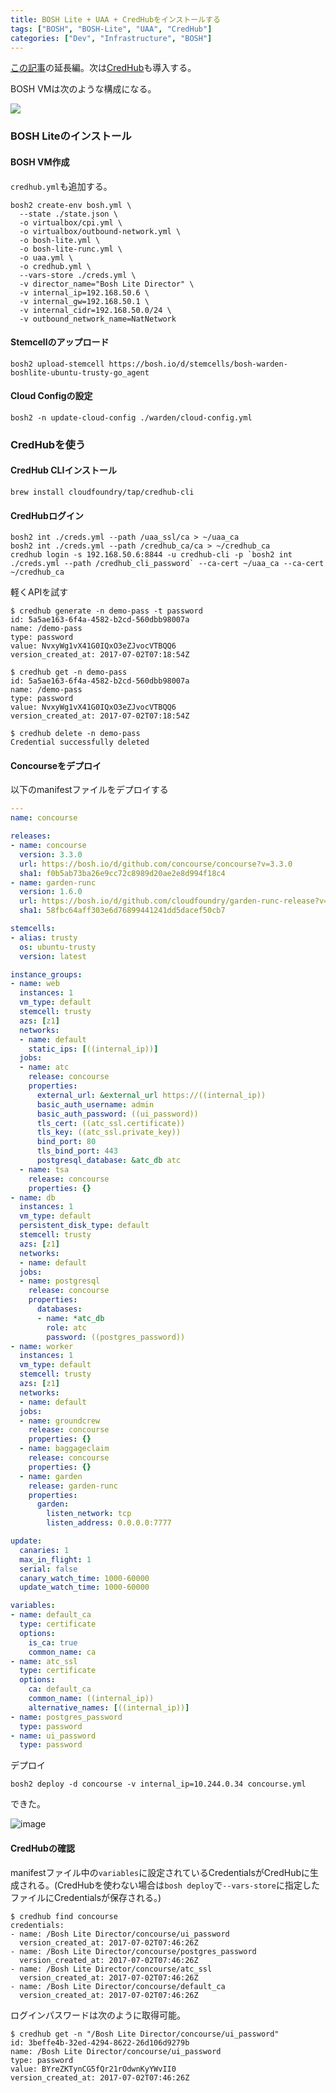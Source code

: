 ```yaml
---
title: BOSH Lite + UAA + CredHubをインストールする
tags: ["BOSH", "BOSH-Lite", "UAA", "CredHub"]
categories: ["Dev", "Infrastructure", "BOSH"]
---
```


[この記事](https://blog.ik.am/entries/428)の延長編。次は[CredHub](https://docs.pivotal.io/pivotalcf/1-11/credhub/)も導入する。

BOSH VMは次のような構成になる。

<img src="https://docs.pivotal.io/pivotalcf/1-11/credhub/images/bosh-deployment.png" />


### BOSH Liteのインストール

#### BOSH VM作成

`credhub.yml`も追加する。

```
bosh2 create-env bosh.yml \
  --state ./state.json \
  -o virtualbox/cpi.yml \
  -o virtualbox/outbound-network.yml \
  -o bosh-lite.yml \
  -o bosh-lite-runc.yml \
  -o uaa.yml \
  -o credhub.yml \
  --vars-store ./creds.yml \
  -v director_name="Bosh Lite Director" \
  -v internal_ip=192.168.50.6 \
  -v internal_gw=192.168.50.1 \
  -v internal_cidr=192.168.50.0/24 \
  -v outbound_network_name=NatNetwork
```

#### Stemcellのアップロード

```
bosh2 upload-stemcell https://bosh.io/d/stemcells/bosh-warden-boshlite-ubuntu-trusty-go_agent
```

#### Cloud Configの設定

```
bosh2 -n update-cloud-config ./warden/cloud-config.yml
```

### CredHubを使う

#### CredHub CLIインストール

```
brew install cloudfoundry/tap/credhub-cli
```

#### CredHubログイン

```
bosh2 int ./creds.yml --path /uaa_ssl/ca > ~/uaa_ca
bosh2 int ./creds.yml --path /credhub_ca/ca > ~/credhub_ca
credhub login -s 192.168.50.6:8844 -u credhub-cli -p `bosh2 int ./creds.yml --path /credhub_cli_password` --ca-cert ~/uaa_ca --ca-cert ~/credhub_ca
```

軽くAPIを試す

```
$ credhub generate -n demo-pass -t password
id: 5a5ae163-6f4a-4582-b2cd-560dbb98007a
name: /demo-pass
type: password
value: NvxyWg1vX41G0IQxO3eZJvocVTBQQ6
version_created_at: 2017-07-02T07:18:54Z

$ credhub get -n demo-pass
id: 5a5ae163-6f4a-4582-b2cd-560dbb98007a
name: /demo-pass
type: password
value: NvxyWg1vX41G0IQxO3eZJvocVTBQQ6
version_created_at: 2017-07-02T07:18:54Z

$ credhub delete -n demo-pass
Credential successfully deleted
```

#### Concourseをデプロイ


以下のmanifestファイルをデプロイする

``` yaml
---
name: concourse

releases:
- name: concourse
  version: 3.3.0
  url: https://bosh.io/d/github.com/concourse/concourse?v=3.3.0
  sha1: f0b5ab73ba26e9cc72c8989d20ae2e8d994f18c4
- name: garden-runc
  version: 1.6.0
  url: https://bosh.io/d/github.com/cloudfoundry/garden-runc-release?v=1.6.0
  sha1: 58fbc64aff303e6d76899441241dd5dacef50cb7

stemcells:
- alias: trusty
  os: ubuntu-trusty
  version: latest

instance_groups:
- name: web
  instances: 1
  vm_type: default
  stemcell: trusty
  azs: [z1]
  networks:
  - name: default
    static_ips: [((internal_ip))]
  jobs:
  - name: atc
    release: concourse
    properties:
      external_url: &external_url https://((internal_ip))
      basic_auth_username: admin
      basic_auth_password: ((ui_password))
      tls_cert: ((atc_ssl.certificate))
      tls_key: ((atc_ssl.private_key))
      bind_port: 80
      tls_bind_port: 443
      postgresql_database: &atc_db atc
  - name: tsa
    release: concourse
    properties: {}
- name: db
  instances: 1
  vm_type: default
  persistent_disk_type: default
  stemcell: trusty
  azs: [z1]
  networks:
  - name: default
  jobs:
  - name: postgresql
    release: concourse
    properties:
      databases:
      - name: *atc_db
        role: atc
        password: ((postgres_password))
- name: worker
  instances: 1
  vm_type: default
  stemcell: trusty
  azs: [z1]
  networks:
  - name: default
  jobs:
  - name: groundcrew
    release: concourse
    properties: {}
  - name: baggageclaim
    release: concourse
    properties: {}
  - name: garden
    release: garden-runc
    properties:
      garden:
        listen_network: tcp
        listen_address: 0.0.0.0:7777

update:
  canaries: 1
  max_in_flight: 1
  serial: false
  canary_watch_time: 1000-60000
  update_watch_time: 1000-60000

variables:
- name: default_ca
  type: certificate
  options:
    is_ca: true
    common_name: ca
- name: atc_ssl
  type: certificate
  options:
    ca: default_ca
    common_name: ((internal_ip))
    alternative_names: [((internal_ip))]
- name: postgres_password
  type: password
- name: ui_password
  type: password

```

デプロイ

```
bosh2 deploy -d concourse -v internal_ip=10.244.0.34 concourse.yml
```

できた。

![image](https://user-images.githubusercontent.com/106908/27768147-a69f42e2-5f47-11e7-9f01-216ff39f0e16.png)

#### CredHubの確認

manifestファイル中の`variables`に設定されているCredentialsがCredHubに生成される。(CredHubを使わない場合は`bosh deploy`で`--vars-store`に指定したファイルにCredentialsが保存される。)

```
$ credhub find concourse
credentials:
- name: /Bosh Lite Director/concourse/ui_password
  version_created_at: 2017-07-02T07:46:26Z
- name: /Bosh Lite Director/concourse/postgres_password
  version_created_at: 2017-07-02T07:46:26Z
- name: /Bosh Lite Director/concourse/atc_ssl
  version_created_at: 2017-07-02T07:46:26Z
- name: /Bosh Lite Director/concourse/default_ca
  version_created_at: 2017-07-02T07:46:26Z
```

ログインパスワードは次のように取得可能。

```
$ credhub get -n "/Bosh Lite Director/concourse/ui_password"
id: 3beffe4b-32ed-4294-8622-26d106d9279b
name: /Bosh Lite Director/concourse/ui_password
type: password
value: BYreZKTynCG5fQr21rOdwnKyYWvII0
version_created_at: 2017-07-02T07:46:26Z
```
